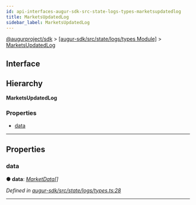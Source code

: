 ```yaml
---
id: api-interfaces-augur-sdk-src-state-logs-types-marketsupdatedlog
title: MarketsUpdatedLog
sidebar_label: MarketsUpdatedLog
---
```


[@augurproject/sdk](api-readme.md) > [[augur-sdk/src/state/logs/types Module]](api-modules-augur-sdk-src-state-logs-types-module.md) > [MarketsUpdatedLog](api-interfaces-augur-sdk-src-state-logs-types-marketsupdatedlog.md)

## Interface

## Hierarchy

**MarketsUpdatedLog**

### Properties

* [data](api-interfaces-augur-sdk-src-state-logs-types-marketsupdatedlog.md#data)

---

## Properties

<a id="data"></a>

###  data

**● data**: *[MarketData](api-interfaces-augur-sdk-src-state-logs-types-marketdata.md)[]*

*Defined in [augur-sdk/src/state/logs/types.ts:28](https://github.com/AugurProject/augur/blob/304ca83772/packages/augur-sdk/src/state/logs/types.ts#L28)*

___

